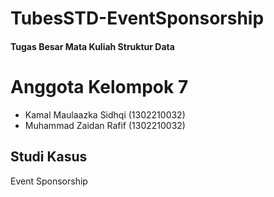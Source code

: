# TubesSTD-EventSponsorship
#### Tugas Besar Mata Kuliah Struktur Data

# Anggota Kelompok 7
- Kamal Maulaazka Sidhqi (1302210032)
- Muhammad Zaidan Rafif (1302210032)

## Studi Kasus
Event Sponsorship

